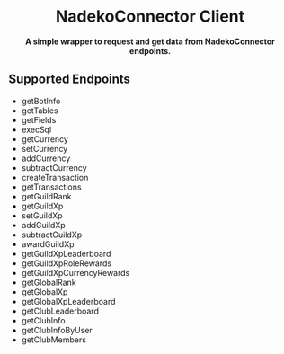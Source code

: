 <h1 align=center>NadekoConnector Client</h1>
<p align=center><b>A simple wrapper to request and get data from NadekoConnector endpoints.</b></p>

## Supported Endpoints

- getBotInfo
- getTables
- getFields
- execSql
- getCurrency
- setCurrency
- addCurrency
- subtractCurrency
- createTransaction
- getTransactions
- getGuildRank
- getGuildXp
- setGuildXp
- addGuildXp
- subtractGuildXp
- awardGuildXp
- getGuildXpLeaderboard
- getGuildXpRoleRewards
- getGuildXpCurrencyRewards
- getGlobalRank
- getGlobalXp
- getGlobalXpLeaderboard
- getClubLeaderboard
- getClubInfo
- getClubInfoByUser
- getClubMembers
